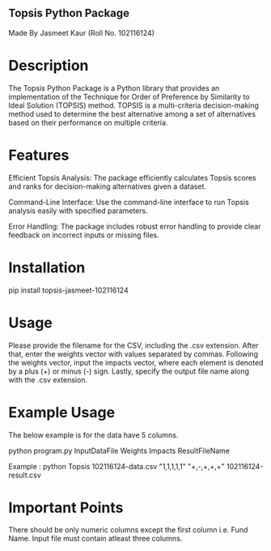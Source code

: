 ## Topsis Python Package

Made By Jasmeet Kaur (Roll No. 102116124)

# Description

The Topsis Python Package is a Python library that provides an implementation of the Technique for Order of Preference by Similarity to Ideal Solution (TOPSIS) method. TOPSIS is a multi-criteria decision-making method used to determine the best alternative among a set of alternatives based on their performance on multiple criteria.

# Features

Efficient Topsis Analysis: The package efficiently calculates Topsis scores and ranks for decision-making alternatives given a dataset.

Command-Line Interface: Use the command-line interface to run Topsis analysis easily with specified parameters.

Error Handling: The package includes robust error handling to provide clear feedback on incorrect inputs or missing files.

# Installation

pip install topsis-jasmeet-102116124

# Usage

Please provide the filename for the CSV, including the .csv extension. After that, enter the weights vector with values separated by commas. Following the weights vector, input the impacts vector, where each element is denoted by a plus (+) or minus (-) sign. Lastly, specify the output file name along with the .csv extension.

# Example Usage

The below example is for the data have 5 columns.

python program.py InputDataFile Weights Impacts ResultFileName

Example : python Topsis 102116124-data.csv "1,1,1,1,1" "+,-,+,+,+" 102116124-result.csv

# Important Points

There should be only numeric columns except the first column i.e. Fund Name.
Input file must contain atleast three columns.
